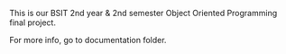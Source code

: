 This is our BSIT 2nd year & 2nd semester
Object Oriented Programming final project.

For more info, go to documentation folder.
